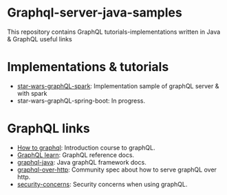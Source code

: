 # Graphql-server-java-samples

This repository contains GraphQL tutorials-implementations written in Java & GraphQL useful links

# Implementations & tutorials

- [star-wars-graphQL-spark](https://github.com/DavidNowakowski/star-wars-graphql-spark): Implementation sample of graphQL server & with spark
- star-wars-graphQL-spring-boot: In progress.

# GraphQL links

- [How to graphql](https://www.howtographql.com/): Introduction course to graphQL.
- [GraphQL learn](https://graphql.org/learn/): GraphQL reference docs.
- [graphql-java](https://www.graphql-java.com/): Java graphQL framework docs.
- [graphql-over-http](https://github.com/graphql/graphql-over-http): Community spec about how to serve graphQL over http.
- [security-concerns](https://graphql.org/faq/#what-are-the-security-concerns-with-graphql): Security concerns when using graphQL.
